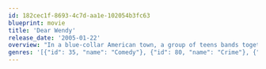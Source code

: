```yaml
---
id: 182cec1f-8693-4c7d-aa1e-102054b3fc63
blueprint: movie
title: 'Dear Wendy'
release_date: '2005-01-22'
overview: "In a blue-collar American town, a group of teens bands together to form the Dandies, a gang of gunslingers led by Dick Dandelion. Following a code of strict pacifism at odds with the fact that they all carry guns, the group eventually lets in Sebastian, the grandson of Dick's childhood nanny, Clarabelle, who fears the other gangs in the area. Dick and company try to protect Clarabelle, but events transpire that push the gang past posturing."
genres: '[{"id": 35, "name": "Comedy"}, {"id": 80, "name": "Crime"}, {"id": 18, "name": "Drama"}, {"id": 10749, "name": "Romance"}]'
---
```

